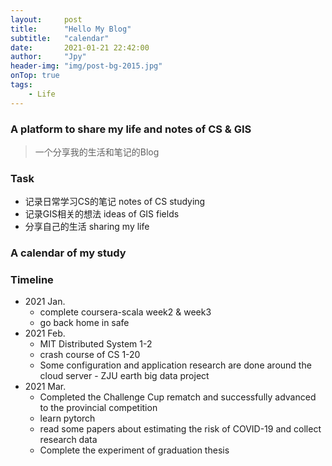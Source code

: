 ```yaml
---
layout:     post
title:      "Hello My Blog"
subtitle:   "calendar"
date:       2021-01-21 22:42:00
author:     "Jpy"
header-img: "img/post-bg-2015.jpg"
onTop: true
tags:
    - Life
---
```


### A platform to share my life and notes of CS & GIS

> 一个分享我的生活和笔记的Blog


### Task

 - 记录日常学习CS的笔记 notes of CS studying
 - 记录GIS相关的想法 ideas of GIS fields
 - 分享自己的生活 sharing my life

### A calendar of my study

### Timeline

* 2021 Jan.
  * complete coursera-scala week2 & week3
  * go back home in safe
* 2021 Feb.
  * MIT Distributed System 1-2
  * crash course of CS 1-20
  * Some configuration and application research are done around the cloud server - ZJU earth big data project
* 2021 Mar.
  * Completed the Challenge Cup rematch and successfully advanced to the provincial competition 
  * learn pytorch
  * read some papers about estimating the risk of COVID-19 and collect research data
  * Complete the experiment of graduation thesis